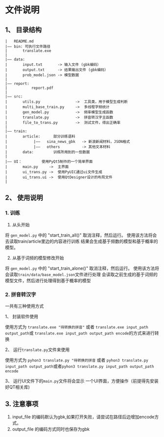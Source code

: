# 文件说明

## 1、 目录结构
    |   README.md
    |—— bin: 可执行文件路径
    |       translate.exe
    |
    |—— data:
    |       input.txt       -> 输入文件 (gbk编码）
    |       output.txt      -> 结果输出文件 (gbk编码）
    |       prob_model.json -> 模型数据
    |
    |—— report:
    |           report.pdf
    |
    |—— src:
    |       utils.py                ->  工具类，用于模型生成判断
    |       multi_base_train.py     ->  多线程字频统计
    |       gen_model.py            ->  频率模型生成函数
    |       translate.py            ->  拼音转汉字主函数
    |       file_to_trans.py        ->  测试文件，得出正确率
    |
    |—— train:
    |       article:      部分训练语料
    |            |——   sina_news_gbk   -> 新浪新闻材料，JSON格式
    |            |——   others          -> 其他文本材料
    |       data:         训练所用到的一些数据
    |
    |—— UI：         使用PyQt5制作的一个简单界面
    |       main.py     ->  主界面
    |       ui_trans.py ->  使用PyUIC通过ui文件生成
    |       ui_trans.ui ->  使用QtDesigner设计的布局文件
    |
## 2、 使用说明
### 1. 训练
1. 从头开始

将 `gen_model.py` 中的 "start_train_all()" 取消注释，然后运行。
使用该方法将会去读取train/article里边的内容进行训练
结果会生成基于频数的模型和基于概率的模型。

2. 从基于词频的模型修改开始

将 `gen_model.py` 中的 "start_train_alone()" 取消注释，然后运行。
使用该方法将会读取`train/data/base_model.json`文件进行处理
会读取之前生成的基于词频的模型文件，然后进行处理得到基于概率的模型

### 2. 拼音转汉字
一共有三种使用方式

1、 封装软件使用

使用方式为  `translate.exe "待转换的拼音"` 或者 `translate.exe input_path output_path`或 `translate.exe input_path output_path encode`的方式来进行转换

2、 运行`translate.py`文件来使用

使用方式为 `pyhon3 translate.py "待转换的拼音` 或者 `pyhon3 translate.py input_path output_path`或者`pyhon3 translate.py input_path output_path encode`

3、 运行UI文件下的`main.py`文件将会显示 一个UI界面，方便操作（前提得先安装好QT相关库)

## 3. 注意事项
1. input_file 的编码默认为gbk,如果打开失败，请尝试在路径后边增加encode方式。
2. output_file 的编码方式同时也保存为gbk